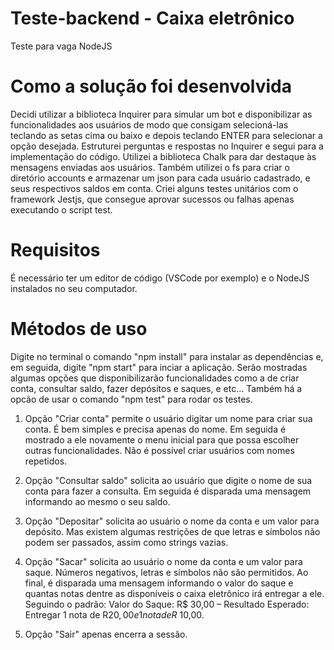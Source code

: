 # Teste-backend - Caixa eletrônico
Teste para vaga NodeJS

# Como a solução foi desenvolvida
  Decidi utilizar a biblioteca Inquirer para simular um bot e disponibilizar as funcionalidades aos usuários de modo que consigam selecioná-las teclando 
as setas cima ou baixo e depois teclando ENTER para selecionar a opção desejada. Estruturei perguntas e respostas no Inquirer e segui para a implementação
do código. Utilizei a biblioteca Chalk para dar destaque às mensagens enviadas aos usuários. Também utilizei o fs para criar o diretório accounts e armazenar um json para cada usuário cadastrado, e seus respectivos saldos em conta. Criei alguns testes unitários com o framework Jestjs, que consegue aprovar sucessos ou falhas apenas executando o script test.

# Requisitos
É necessário ter um editor de código (VSCode por exemplo) e o NodeJS instalados no seu computador.

# Métodos de uso
Digite no terminal o comando "npm install" para instalar as dependências e, em seguida, digite "npm start" para inciar a aplicação.
Serão mostradas algumas opções que disponibilizarão funcionalidades como a de criar conta, consultar saldo, fazer depósitos e saques, e etc...
Também há a opcão de usar o comando "npm test" para rodar os testes. 

1. Opção "Criar conta"
permite o usuário digitar um nome para criar sua conta. É bem simples e precisa apenas do nome. Em seguida é mostrado a ele novamente o menu
inicial para que possa escolher outras funcionalidades. Não é possível criar usuários com nomes repetidos.

2. Opção "Consultar saldo"
solicita ao usuário que digite o nome de sua conta para fazer a consulta. Em seguida é disparada uma mensagem informando ao mesmo o seu saldo.

3. Opção "Depositar"
solicita ao usuário o nome da conta e um valor para depósito. Mas existem algumas restrições de que letras e símbolos não podem ser passados,
assim como strings vazias.

4. Opção "Sacar"
solicita ao usuário o nome da conta e um valor para saque. Números negativos, letras e símbolos não são permitidos.
Ao final, é disparada uma mensagem informando o valor do saque e quantas notas dentre as disponíveis o caixa eletrônico irá entregar a ele.
Seguindo o padrão: Valor do Saque: R$ 30,00 – Resultado Esperado: Entregar 1 nota de R$20,00 e 1 nota de R$ 10,00.

5. Opção "Sair"
apenas encerra a sessão.
